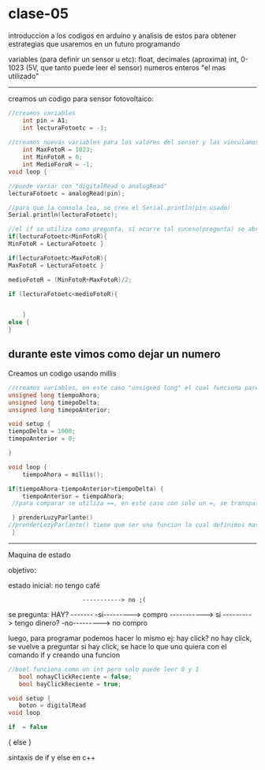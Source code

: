 # clase-05

introduccion a los codigos en arduino y analisis de estos para obtener estrategias que usaremos en un futuro programando

variables (para definir un sensor u etc):
float,  decimales (aproxima)
int,  0-1023 (5V, que tanto puede leer el sensor) numeros enteros "el mas utilizado"

----------------------------------------------------------------------------------------------------------------------------------
creamos un codigo para sensor fotovoltaico:
```cpp
//creamos variables
	int pin = A1;
	int lecturaFotoetc = -1;
	
//creamos nuevas variables para los valores del sensor y las vinculamos con los valores que pueden leer los sensores
	int MaxFotoR = 1023;
	int MinFotoR = 0;
	int MedioForoR = -1;
void loop {

//puede variar con "digitalRead o analogRead"
lecturaFotoetc = analogRead(pin);

//para que la consola lea, se crea el Serial.println(pin usado)
Serial.println(lecturaFotoetc);	

//el if se utiliza como pregunta, si ocurre tal suceso(pregunta) se abre corchete y se escribe el resultado/solucion
if(lecturaFotoetc<MinFotoR){
MinFotoR = LecturaFotoetc }

if(lecturaFotoetc>MaxFotoR){
MaxFotoR = LecturaFotoetc }

medioFotoR = (MinFotoR+MaxFotoR)/2;

if (lecturaFotoetc<medioFotoR){


	}
else {
}
```

durante este vimos como dejar un numero 
-------------------------------------------------------------------------------------------------------------------------------------

Creamos un codigo usando millis

```cpp
//creamos variables, en este caso "unsigned long" el cual funciona parecido al "int"
unsigned long tiempoAhora;
unsigned long timepoDelta;
unsigned long timepoAnterior;

void setup {
tiempoDelta = 1000;
timepoAnterior = 0;

}

void loop {
	tiempoAhora = millis();

if(tiempoAhora-tiempoAnterior>tiempoDelta) {
	tiempoAnterior = tiempoAhora;
 //para comparar se utiliza ==, en este caso con solo un =, se transpasa su valor

 } prenderLuzyParlante()
//prenderLezyParlante() tiene que ser una funcion la cual definimos mas arriba pero que no haremos en este codigo (imaginarse que funciona)
 }

```

-------------------------------------------------------------------------------------------------------------------------------------

Maquina de estado

objetivo: 

estado inicial: no tengo café

                         -----------> no ;(
se pregunta: HAY? -------                                        -si---------> compro
                         -----------> si ---------> tengo dinero? 
                                                                 -no---------> no compro


  luego, para programar podemos hacer lo mismo
  ej: hay click? no hay click, se vuelve a preguntar
                 si hay click, se hace lo que uno quiera con el comando if y creando una funcion

```cpp
//bool funciona como un int pero solo puede leer 0 y 1
   bool nohayClickReciente = false;
   bool hayClickReciente = true;

void setup {
   boton = digitalRead
void loop

if  = false

```

   {
   else
   }


sintaxis de if y else en c++
